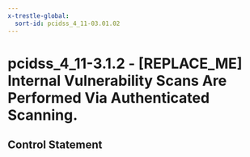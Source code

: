 ```yaml
---
x-trestle-global:
  sort-id: pcidss_4_11-03.01.02
---
```


# pcidss_4_11-3.1.2 - \[REPLACE_ME\] Internal Vulnerability Scans Are Performed Via Authenticated Scanning.

## Control Statement
